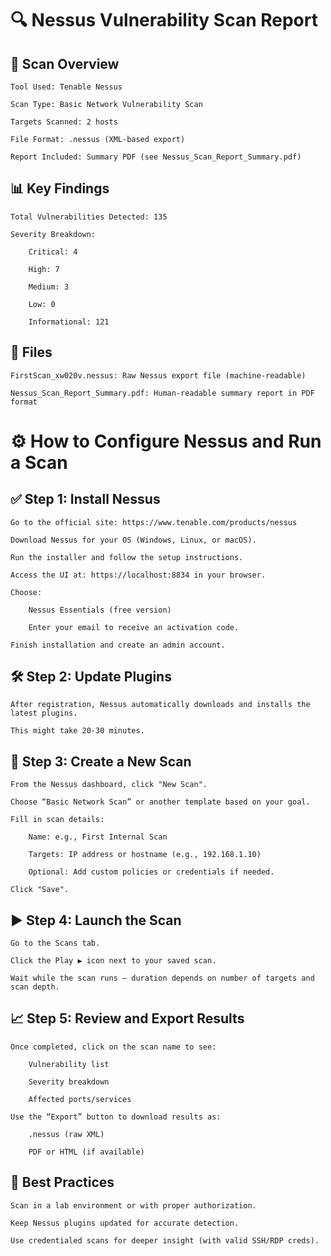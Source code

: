 # 🔍 Nessus Vulnerability Scan Report
## 🧪 Scan Overview

    Tool Used: Tenable Nessus

    Scan Type: Basic Network Vulnerability Scan

    Targets Scanned: 2 hosts

    File Format: .nessus (XML-based export)

    Report Included: Summary PDF (see Nessus_Scan_Report_Summary.pdf)

## 📊 Key Findings

    Total Vulnerabilities Detected: 135

    Severity Breakdown:

        Critical: 4

        High: 7

        Medium: 3

        Low: 0

        Informational: 121

## 📁 Files

    FirstScan_xw020v.nessus: Raw Nessus export file (machine-readable)

    Nessus_Scan_Report_Summary.pdf: Human-readable summary report in PDF format

## 
## 
## 

# ⚙️ How to Configure Nessus and Run a Scan
## ✅ Step 1: Install Nessus

    Go to the official site: https://www.tenable.com/products/nessus

    Download Nessus for your OS (Windows, Linux, or macOS).

    Run the installer and follow the setup instructions.

    Access the UI at: https://localhost:8834 in your browser.

    Choose:

        Nessus Essentials (free version)

        Enter your email to receive an activation code.

    Finish installation and create an admin account.

## 🛠️ Step 2: Update Plugins

    After registration, Nessus automatically downloads and installs the latest plugins.

    This might take 20-30 minutes.

## 📡 Step 3: Create a New Scan

    From the Nessus dashboard, click "New Scan".

    Choose “Basic Network Scan” or another template based on your goal.

    Fill in scan details:

        Name: e.g., First Internal Scan

        Targets: IP address or hostname (e.g., 192.168.1.10)

        Optional: Add custom policies or credentials if needed.

    Click "Save".

## ▶️ Step 4: Launch the Scan

    Go to the Scans tab.

    Click the Play ▶️ icon next to your saved scan.

    Wait while the scan runs — duration depends on number of targets and scan depth.

## 📈 Step 5: Review and Export Results

    Once completed, click on the scan name to see:

        Vulnerability list

        Severity breakdown

        Affected ports/services

    Use the “Export” button to download results as:

        .nessus (raw XML)

        PDF or HTML (if available)

## 📝 Best Practices

    Scan in a lab environment or with proper authorization.

    Keep Nessus plugins updated for accurate detection.

    Use credentialed scans for deeper insight (with valid SSH/RDP creds).
